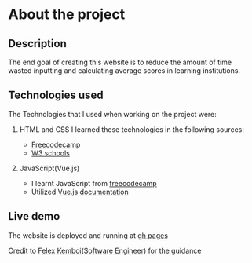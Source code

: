 # About the project

## Description
The end goal of creating this website is to  reduce the amount of time wasted inputting and calculating average scores in learning institutions.

## Technologies used
The Technologies that I used when working on the project were:
1. HTML and CSS
    I learned these technologies in the following sources:
      - [Freecodecamp](https://www.freecodecamp.org)
      - [W3 schools](https://www.w3schools.com)

2. JavaScript(Vue.js)
      - I learnt JavaScript from [freecodecamp](https://www.freecodecamp.org)
      - Utilized [Vue.js documentation](https://vuejs.org/guide/introduction.html#what-is-vue)

##  Live demo
The website is deployed and running at [gh pages](https://davidwagura.github.io/Vue/)

Credit to [Felex Kemboi(Software Engineer)](https://github.com/felexkemboi) for the guidance
